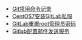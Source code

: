 - [Git常用命令记录](git-svn/Git%E5%B8%B8%E7%94%A8%E5%91%BD%E4%BB%A4%E8%AE%B0%E5%BD%95)
- [CentOS7安装GitLab私服](git-svn/CentOS7%E5%AE%89%E8%A3%85GitLab%E7%A7%81%E6%9C%8D)
- [GitLab重置root管理员密码](git-svn/GitLab重置root管理员密码)
- [Gitlab配置邮件发送服务](git-svn/Gitlab配置邮件发送服务)
